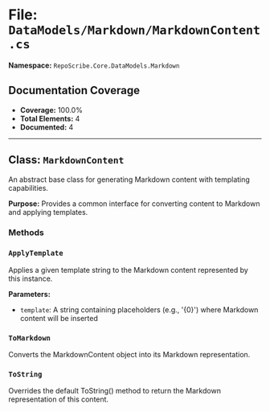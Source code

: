 # File: `DataModels/Markdown/MarkdownContent.cs`

**Namespace:** `RepoScribe.Core.DataModels.Markdown`

## Documentation Coverage

- **Coverage:** 100.0%
- **Total Elements:** 4
- **Documented:** 4

---

## Class: `MarkdownContent`

An abstract base class for generating Markdown content with templating capabilities.

**Purpose:** Provides a common interface for converting content to Markdown and applying templates.

### Methods

  ### `ApplyTemplate`

  Applies a given template string to the Markdown content represented by this instance.

  **Parameters:**
  - `template`: A string containing placeholders (e.g., '{0}') where Markdown content will be inserted

  ### `ToMarkdown`

  Converts the MarkdownContent object into its Markdown representation.

  ### `ToString`

  Overrides the default ToString() method to return the Markdown representation of this content.

